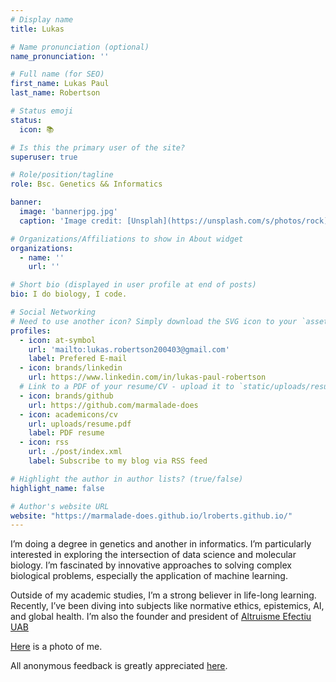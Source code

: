 ```yaml
---
# Display name
title: Lukas

# Name pronunciation (optional)
name_pronunciation: ''

# Full name (for SEO)
first_name: Lukas Paul
last_name: Robertson

# Status emoji
status:
  icon: 📚

# Is this the primary user of the site?
superuser: true

# Role/position/tagline
role: Bsc. Genetics && Informatics

banner:
  image: 'bannerjpg.jpg'
  caption: 'Image credit: [Unsplah](https://unsplash.com/s/photos/rock). I sadly forgot the author'

# Organizations/Affiliations to show in About widget
organizations:
  - name: ''
    url: ''

# Short bio (displayed in user profile at end of posts)
bio: I do biology, I code.

# Social Networking
# Need to use another icon? Simply download the SVG icon to your `assets/media/icons/` folder.
profiles:
  - icon: at-symbol
    url: 'mailto:lukas.robertson200403@gmail.com'
    label: Prefered E-mail
  - icon: brands/linkedin
    url: https://www.linkedin.com/in/lukas-paul-robertson
  # Link to a PDF of your resume/CV - upload it to `static/uploads/resume.pdf`
  - icon: brands/github
    url: https://github.com/marmalade-does
  - icon: academicons/cv
    url: uploads/resume.pdf
    label: PDF resume
  - icon: rss
    url: ./post/index.xml
    label: Subscribe to my blog via RSS feed

# Highlight the author in author lists? (true/false)
highlight_name: false

# Author's website URL
website: "https://marmalade-does.github.io/lroberts.github.io/"
---
```


I’m doing a degree in genetics and another in informatics. I’m particularly interested in exploring the intersection of data science and molecular biology. I’m fascinated by innovative approaches to solving complex biological problems, especially the application of machine learning.

Outside of my academic studies, I’m a strong believer in life-long learning. Recently, I’ve been diving into subjects like normative ethics, epistemics, AI, and global health. I’m also the founder and president of [Altruisme Efectiu UAB](https://sites.google.com/view/altruisme-efectiu-uab/home)

[Here](uploads/face_profile.jpg) is a photo of me.

All anonymous feedback is greatly appreciated [here](https://www.admonymous.co/lroberts). 

